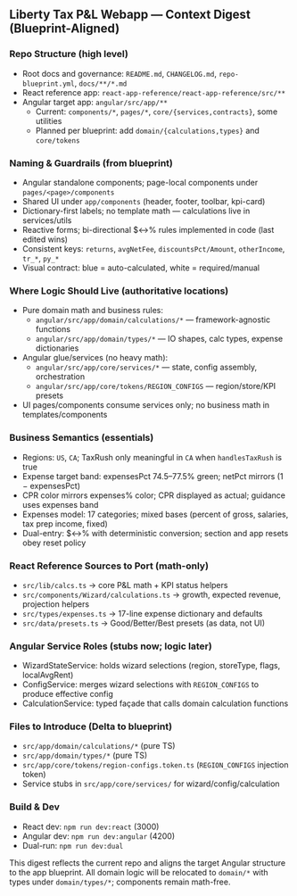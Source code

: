 ## Liberty Tax P&L Webapp — Context Digest (Blueprint-Aligned)

### Repo Structure (high level)

- Root docs and governance: `README.md`, `CHANGELOG.md`, `repo-blueprint.yml`, `docs/**/*.md`
- React reference app: `react-app-reference/react-app-reference/src/**`
- Angular target app: `angular/src/app/**`
  - Current: `components/*`, `pages/*`, `core/{services,contracts}`, some utilities
  - Planned per blueprint: add `domain/{calculations,types}` and `core/tokens`

### Naming & Guardrails (from blueprint)

- Angular standalone components; page-local components under `pages/<page>/components`
- Shared UI under `app/components` (header, footer, toolbar, kpi-card)
- Dictionary-first labels; no template math — calculations live in services/utils
- Reactive forms; bi-directional $↔% rules implemented in code (last edited wins)
- Consistent keys: `returns`, `avgNetFee`, `discountsPct/Amount`, `otherIncome`, `tr_*`, `py_*`
- Visual contract: blue = auto-calculated, white = required/manual

### Where Logic Should Live (authoritative locations)

- Pure domain math and business rules:
  - `angular/src/app/domain/calculations/*` — framework-agnostic functions
  - `angular/src/app/domain/types/*` — IO shapes, calc types, expense dictionaries
- Angular glue/services (no heavy math):
  - `angular/src/app/core/services/*` — state, config assembly, orchestration
  - `angular/src/app/core/tokens/REGION_CONFIGS` — region/store/KPI presets
- UI pages/components consume services only; no business math in templates/components

### Business Semantics (essentials)

- Regions: `US`, `CA`; TaxRush only meaningful in `CA` when `handlesTaxRush` is true
- Expense target band: expensesPct 74.5–77.5% green; netPct mirrors (1 − expensesPct)
- CPR color mirrors expenses% color; CPR displayed as actual; guidance uses expenses band
- Expenses model: 17 categories; mixed bases (percent of gross, salaries, tax prep income, fixed)
- Dual-entry: $↔% with deterministic conversion; section and app resets obey reset policy

### React Reference Sources to Port (math-only)

- `src/lib/calcs.ts` → core P&L math + KPI status helpers
- `src/components/Wizard/calculations.ts` → growth, expected revenue, projection helpers
- `src/types/expenses.ts` → 17-line expense dictionary and defaults
- `src/data/presets.ts` → Good/Better/Best presets (as data, not UI)

### Angular Service Roles (stubs now; logic later)

- WizardStateService: holds wizard selections (region, storeType, flags, localAvgRent)
- ConfigService: merges wizard selections with `REGION_CONFIGS` to produce effective config
- CalculationService: typed façade that calls domain calculation functions

### Files to Introduce (Delta to blueprint)

- `src/app/domain/calculations/*` (pure TS)
- `src/app/domain/types/*` (pure TS)
- `src/app/core/tokens/region-configs.token.ts` (`REGION_CONFIGS` injection token)
- Service stubs in `src/app/core/services/` for wizard/config/calculation

### Build & Dev

- React dev: `npm run dev:react` (3000)
- Angular dev: `npm run dev:angular` (4200)
- Dual-run: `npm run dev:dual`

This digest reflects the current repo and aligns the target Angular structure to the app blueprint. All domain logic will be relocated to `domain/*` with types under `domain/types/*`; components remain math-free.
